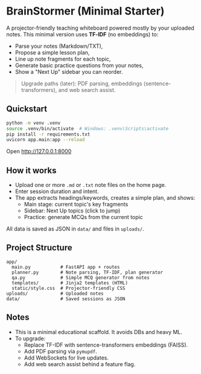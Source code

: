 # BrainStormer (Minimal Starter)

A projector-friendly teaching whiteboard powered mostly by your uploaded notes.
This minimal version uses **TF‑IDF** (no embeddings) to:
- Parse your notes (Markdown/TXT),
- Propose a simple lesson plan,
- Line up note fragments for each topic,
- Generate basic practice questions from your notes,
- Show a "Next Up" sidebar you can reorder.

> Upgrade paths (later): PDF parsing, embeddings (sentence-transformers), and web search assist.

## Quickstart

```bash
python -m venv .venv
source .venv/bin/activate  # Windows: .venv\Scripts\activate
pip install -r requirements.txt
uvicorn app.main:app --reload
```

Open http://127.0.0.1:8000

## How it works
- Upload one or more `.md` or `.txt` note files on the home page.
- Enter session duration and intent.
- The app extracts headings/keywords, creates a simple plan, and shows:
  - Main stage: current topic's key fragments
  - Sidebar: Next Up topics (click to jump)
  - Practice: generate MCQs from the current topic

All data is saved as JSON in `data/` and files in `uploads/`.

## Project Structure
```
app/
  main.py           # FastAPI app + routes
  planner.py        # Note parsing, TF-IDF, plan generator
  qa.py             # Simple MCQ generator from notes
  templates/        # Jinja2 templates (HTML)
  static/style.css  # Projector-friendly CSS
uploads/            # Uploaded notes
data/               # Saved sessions as JSON
```

## Notes
- This is a minimal educational scaffold. It avoids DBs and heavy ML.
- To upgrade:
  - Replace TF-IDF with sentence-transformers embeddings (FAISS).
  - Add PDF parsing via `pymupdf`.
  - Add WebSockets for live updates.
  - Add web search assist behind a feature flag.
```

